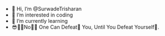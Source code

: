- 👋 Hi, I’m @SurwadeTrisharan
- 👀 I’m interested in coding
- 🌱 I’m currently learning
- 😎🙂🙂No🙅🏻 One Can Defeat🤨 You, Until You Defeat Yourself👤.


<!---
SurwadeTrisharan/SurwadeTrisharan is a ✨ special ✨ repository because its `README.md` (this file) appears on your GitHub profile.
You can click the Preview link to take a look at your changes.
--->
